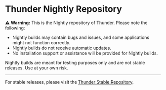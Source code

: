# Thunder Nightly Repository

⚠️ **Warning:** This is the Nightly repository of Thunder. Please note the following:

- Nightly builds may contain bugs and issues, and some applications might not function correctly.
- Nightly builds do not receive automatic updates.
- No installation support or assistance will be provided for Nightly builds.

Nightly builds are meant for testing purposes only and are not stable releases. Use at your own risk.

---

For stable releases, please visit the [Thunder Stable Repository](https://github.com/korrykatti/Thunder).
